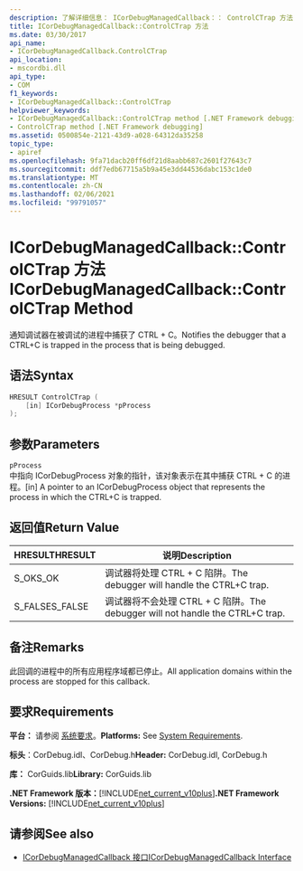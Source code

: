 ```yaml
---
description: 了解详细信息： ICorDebugManagedCallback：： ControlCTrap 方法
title: ICorDebugManagedCallback::ControlCTrap 方法
ms.date: 03/30/2017
api_name:
- ICorDebugManagedCallback.ControlCTrap
api_location:
- mscordbi.dll
api_type:
- COM
f1_keywords:
- ICorDebugManagedCallback::ControlCTrap
helpviewer_keywords:
- ICorDebugManagedCallback::ControlCTrap method [.NET Framework debugging]
- ControlCTrap method [.NET Framework debugging]
ms.assetid: 0500854e-2121-43d9-a028-64312da35258
topic_type:
- apiref
ms.openlocfilehash: 9fa71dacb20ff6df21d8aabb687c2601f27643c7
ms.sourcegitcommit: ddf7edb67715a5b9a45e3dd44536dabc153c1de0
ms.translationtype: MT
ms.contentlocale: zh-CN
ms.lasthandoff: 02/06/2021
ms.locfileid: "99791057"
---
```

# <a name="icordebugmanagedcallbackcontrolctrap-method"></a><span data-ttu-id="fd421-103">ICorDebugManagedCallback::ControlCTrap 方法</span><span class="sxs-lookup"><span data-stu-id="fd421-103">ICorDebugManagedCallback::ControlCTrap Method</span></span>

<span data-ttu-id="fd421-104">通知调试器在被调试的进程中捕获了 CTRL + C。</span><span class="sxs-lookup"><span data-stu-id="fd421-104">Notifies the debugger that a CTRL+C is trapped in the process that is being debugged.</span></span>  
  
## <a name="syntax"></a><span data-ttu-id="fd421-105">语法</span><span class="sxs-lookup"><span data-stu-id="fd421-105">Syntax</span></span>  
  
```cpp  
HRESULT ControlCTrap (  
    [in] ICorDebugProcess *pProcess  
);  
```  
  
## <a name="parameters"></a><span data-ttu-id="fd421-106">参数</span><span class="sxs-lookup"><span data-stu-id="fd421-106">Parameters</span></span>  

 `pProcess`  
 <span data-ttu-id="fd421-107">中指向 ICorDebugProcess 对象的指针，该对象表示在其中捕获 CTRL + C 的进程。</span><span class="sxs-lookup"><span data-stu-id="fd421-107">[in] A pointer to an ICorDebugProcess object that represents the process in which the CTRL+C is trapped.</span></span>  
  
## <a name="return-value"></a><span data-ttu-id="fd421-108">返回值</span><span class="sxs-lookup"><span data-stu-id="fd421-108">Return Value</span></span>  
  
|<span data-ttu-id="fd421-109">HRESULT</span><span class="sxs-lookup"><span data-stu-id="fd421-109">HRESULT</span></span>|<span data-ttu-id="fd421-110">说明</span><span class="sxs-lookup"><span data-stu-id="fd421-110">Description</span></span>|  
|-------------|-----------------|  
|<span data-ttu-id="fd421-111">S_OK</span><span class="sxs-lookup"><span data-stu-id="fd421-111">S_OK</span></span>|<span data-ttu-id="fd421-112">调试器将处理 CTRL + C 陷阱。</span><span class="sxs-lookup"><span data-stu-id="fd421-112">The debugger will handle the CTRL+C trap.</span></span>|  
|<span data-ttu-id="fd421-113">S_FALSE</span><span class="sxs-lookup"><span data-stu-id="fd421-113">S_FALSE</span></span>|<span data-ttu-id="fd421-114">调试器将不会处理 CTRL + C 陷阱。</span><span class="sxs-lookup"><span data-stu-id="fd421-114">The debugger will not handle the CTRL+C trap.</span></span>|  
  
## <a name="remarks"></a><span data-ttu-id="fd421-115">备注</span><span class="sxs-lookup"><span data-stu-id="fd421-115">Remarks</span></span>  

 <span data-ttu-id="fd421-116">此回调的进程中的所有应用程序域都已停止。</span><span class="sxs-lookup"><span data-stu-id="fd421-116">All application domains within the process are stopped for this callback.</span></span>  
  
## <a name="requirements"></a><span data-ttu-id="fd421-117">要求</span><span class="sxs-lookup"><span data-stu-id="fd421-117">Requirements</span></span>  

 <span data-ttu-id="fd421-118">**平台：** 请参阅 [系统要求](../../get-started/system-requirements.md)。</span><span class="sxs-lookup"><span data-stu-id="fd421-118">**Platforms:** See [System Requirements](../../get-started/system-requirements.md).</span></span>  
  
 <span data-ttu-id="fd421-119">**标头**：CorDebug.idl、CorDebug.h</span><span class="sxs-lookup"><span data-stu-id="fd421-119">**Header:** CorDebug.idl, CorDebug.h</span></span>  
  
 <span data-ttu-id="fd421-120">**库：** CorGuids.lib</span><span class="sxs-lookup"><span data-stu-id="fd421-120">**Library:** CorGuids.lib</span></span>  
  
 <span data-ttu-id="fd421-121">**.NET Framework 版本：**[!INCLUDE[net_current_v10plus](../../../../includes/net-current-v10plus-md.md)]</span><span class="sxs-lookup"><span data-stu-id="fd421-121">**.NET Framework Versions:** [!INCLUDE[net_current_v10plus](../../../../includes/net-current-v10plus-md.md)]</span></span>  
  
## <a name="see-also"></a><span data-ttu-id="fd421-122">请参阅</span><span class="sxs-lookup"><span data-stu-id="fd421-122">See also</span></span>

- [<span data-ttu-id="fd421-123">ICorDebugManagedCallback 接口</span><span class="sxs-lookup"><span data-stu-id="fd421-123">ICorDebugManagedCallback Interface</span></span>](icordebugmanagedcallback-interface.md)

